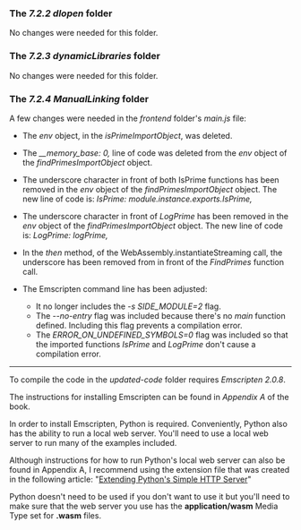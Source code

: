 ### The _7.2.2 dlopen_ folder

No changes were needed for this folder.
 

### The _7.2.3 dynamicLibraries_ folder

No changes were needed for this folder.


### The _7.2.4 ManualLinking_ folder

A few changes were needed in the _frontend_ folder's _main.js_ file:
- The _env_ object, in the _isPrimeImportObject_, was deleted.
- The _\_\_memory_base: 0,_ line of code was deleted from the _env_ object of the _findPrimesImportObject_ object.
- The underscore character in front of both IsPrime functions has been removed in the _env_ object of the _findPrimesImportObject_ object. The new line of code is: _IsPrime: module.instance.exports.IsPrime,_
- The underscore character in front of _LogPrime_ has been removed in the _env_ object of the _findPrimesImportObject_ object. The new line of code is: _LogPrime: logPrime,_
- In the _then_ method, of the WebAssembly.instantiateStreaming call, the underscore has been removed from in front of the _FindPrimes_ function call.

- The Emscripten command line has been adjusted:
  - It no longer includes the _-s SIDE\_MODULE=2_ flag.
  - The _--no-entry_ flag was included because there's no _main_ function defined. Including this flag prevents a compilation error.
  - The _ERROR\_ON\_UNDEFINED\_SYMBOLS=0_ flag was included so that the imported functions _IsPrime_ and _LogPrime_ don't cause a compilation error.


---

To compile the code in the _updated-code_ folder requires _Emscripten 2.0.8_.

The instructions for installing Emscripten can be found in _Appendix A_ of the book.


In order to install Emscripten, Python is required. Conveniently, Python also has the ability to run a local web server. You'll need to use a local web server to run many of the examples included. 

Although instructions for how to run Python's local web server can also be found in Appendix A, I recommend using the extension file that was created in the following article: "[Extending Python's Simple HTTP Server](https://cggallant.blogspot.com/2020/07/extending-pythons-simple-http-server.html)"


Python doesn't need to be used if you don't want to use it but you'll need to make sure that the web server you use has the **application/wasm** Media Type set for **.wasm** files.

